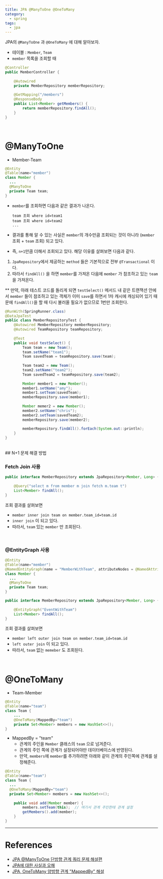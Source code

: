 ```yaml
---
title: JPA @ManyToOne @OneToMany
category:
  - spring
tags:
  - jpa
---
```


JPA의 `@ManyToOne` 과 `@OneToMany` 에 대해 알아보자.

- 테이블 : `Member`, `Team` 
- `member` 목록을 조회할 때
```java
@Controller
public MemberController {
    
    @Autowired
    private MemberRepository memberRepository;
    
    @GetMapping("/members")
    @ResponseBody
    public List<Member> getMembers() {
        return memberRepository.findAll();
    }
}
```
<br>

# @ManyToOne 
- Member-Team
```java
@Entity
@Table(name="member")
class Member {
  ...
  @ManyToOne
  private Team team;
}
```

- `member`를 조회하면 다음과 같은 결과가 나온다.
  ```
  team 조회 where id=team1
  team 조회 where id=team2
  ...
  ```

- 결과를 통해 알 수 있는 사실은 `member`의 개수만큼 조회되는 것이 아니라 (`member` 조회 + `team` 조회) 되고 있다.
- 즉, `n+1`만큼 더해서 조회되고 있다. 해당 이유를 살펴보면 다음과 같다.

1. `JpaRepository`에서 제공하는 `method` 들은 기본적으로 전부 `@Transactional` 이다. 
2. 따라서 `findAll()` 을 하면 `member`를 가져온 다음에 `member` 가 참조하고 있는 `team`을 가져온다.

** 만약, 아래 테스트 코드를 돌리게 되면 `testSelect()` 메서드 내 같은 트랜잭션 안에서 `member` 들이 참조하고 있는 객체가 이미 `save`를 하면서 1차 캐시에 캐싱되어 있기 때문에 `findAll()`을 할 때 다시 불러올 필요가 없으므로 1번만 조회한다.

```java
@RunWith(SpringRunner.class)
@DataJpaTest
public class MemberRepositoryTest {
    @Autowired MemberRepository memberRepository;
    @Autowired TeamRepository teamRepository;
    
    @Test
    public void testSelect() {
        Team team = new Team();
        team.setName("team1");
        Team savedTeam = teamRepository.save(team);
        
        Team team2 = new Team();
        team2.setName("team2");
        Team savedTeam2 = teamRepository.save(team2);
        
        Member member1 = new Member();
        member1.setName("amy");
        member1.setTeam(savedTeam);
        memberRepository.save(member1);
        
        Member memer2 = new Member();
        member2.setName("chris");
        member2.setTeam(savedTeam2);
        memberRepository.save(member2);
        
        memberRepository.findAll().forEach(System.out::println);
    }
}
```

<br>
## N+1 문제 해결 방법

### Fetch Join 사용
```java
public interface MemberRepository extends JpaRepository<Member, Long> {
    
    @Query("select m from member m join fetch m.team t")
    List<Member> findAll();
}
```
조회 결과를 살펴보면
  - `member inner join team on member.team_id=team.id` 
  - `inner join` 이 되고 있다.
  - 따라서, `team` 있는 `member` 만 조회된다.

<br>

### @EntityGraph 사용
```java
@Entity
@Table(name="member")
@NamedEntityGraph(name = "MemberWithTeam", attributeNodes = @NamedAttributeNode("team"))
class Member {
  ...
  @ManyToOne
  private Team team;
}
```
```java
public interface MemberRepository extends JpaRepository<Member, Long> {
    
    @EntityGraph("EventWithTeam")
    List<Member> findAll();
}
```
조회 결과를 살펴보면
  - `member left outer join team on member.team_id=team.id`
  - `left outer join` 이 되고 있다.
  - 따라서, `team` 없는 `memeber` 도 조회된다.



<br>

# @OneToMany

- Team-Member

```java
@Entity
@Table(name="team")
class Team {
	...
	@OneToMany(MappedBy="team")
	private Set<Member> members = new HashSet<>();
}
```
- MappedBy = "team"
  - 관계의 주인을 `Member` 클래스의 `team` 으로 넘겨준다.
  - 관계의 주인 쪽에 관계가 설정되어야만 데이터베이스에 반영된다.
  - 만약, `members`에 `member`를 추가하려면 아래와 같이 관계의 주인쪽에 관계를 설정해준다.

```java
@Entity
@Table(name="team")
class Team {
  ...
  @OneToMany(MappedBy="team")
  private Set<Member> members = new HashSet<>();
    
    public void add(Member member) {
        members.setTeam(this);	// 여기서 관계 주인한테 관계 설정
        getMembers().add(member);
    }
}
```

    

---

# References

- [JPA @ManyToOne 단방향 관계 쿼리 문제 해설편](https://youtu.be/MpXdx8-qWzo)
- [JPA에 대한 사실과 오해](https://webcoding-start.tistory.com/44)
- [JPA, OneToMany 양방향 관계 "MappedBy" 해설](https://youtu.be/hsSc5epPXDs)



